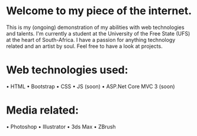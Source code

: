 # Welcome to my piece of the internet.

This is my (ongoing) demonstration of my abilities with web technologies and talents. I'm currently a student at the University of the Free State (UFS) at the heart of South-Africa. I have a passion for anything technology related and an artist by soul. Feel free to have a look at projects.

# Web technologies used:

• HTML
• Bootstrap
• CSS
• JS (soon)
• ASP.Net Core MVC 3 (soon)

# Media related:
• Photoshop
• Illustrator
• 3ds Max
• ZBrush
